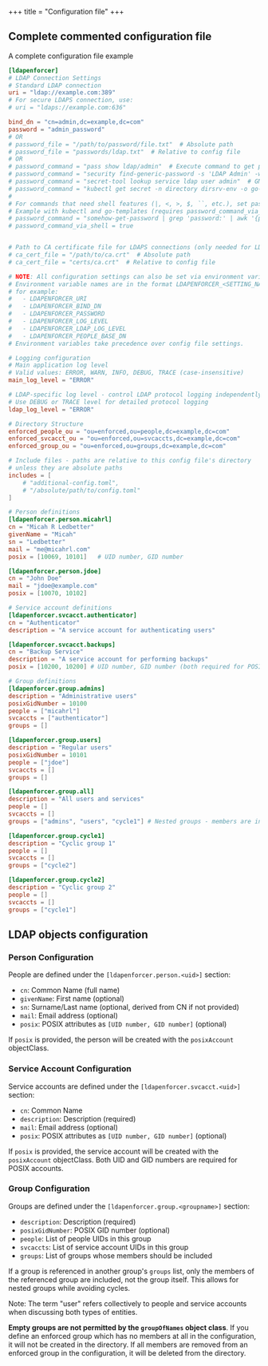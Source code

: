 +++
title = "Configuration file"
+++

## Complete commented configuration file

A complete configuration file example

```toml
[ldapenforcer]
# LDAP Connection Settings
# Standard LDAP connection
uri = "ldap://example.com:389"
# For secure LDAPS connection, use:
# uri = "ldaps://example.com:636"

bind_dn = "cn=admin,dc=example,dc=com"
password = "admin_password"
# OR
# password_file = "/path/to/password/file.txt"  # Absolute path
# password_file = "passwords/ldap.txt"  # Relative to config file
# OR
# password_command = "pass show ldap/admin"  # Execute command to get password
# password_command = "security find-generic-password -s 'LDAP Admin' -w"  # macOS keychain example
# password_command = "secret-tool lookup service ldap user admin"  # GNOME keyring example
# password_command = "kubectl get secret -n directory dirsrv-env -o go-template='{{ index .data \"DS_DM_PASSWORD\" | base64decode}}'"
#
# For commands that need shell features (|, <, >, $, ``, etc.), set password_command_via_shell = true
# Example with kubectl and go-templates (requires password_command_via_shell = true):
# password_command = "somehow-get-password | grep 'password:' | awk '{print $2}'"
# password_command_via_shell = true


# Path to CA certificate file for LDAPS connections (only needed for LDAPS)
# ca_cert_file = "/path/to/ca.crt"  # Absolute path
# ca_cert_file = "certs/ca.crt"  # Relative to config file

# NOTE: All configuration settings can also be set via environment variables.
# Environment variable names are in the format LDAPENFORCER_<SETTING_NAME>,
# for example:
#   - LDAPENFORCER_URI
#   - LDAPENFORCER_BIND_DN
#   - LDAPENFORCER_PASSWORD
#   - LDAPENFORCER_LOG_LEVEL
#   - LDAPENFORCER_LDAP_LOG_LEVEL
#   - LDAPENFORCER_PEOPLE_BASE_DN
# Environment variables take precedence over config file settings.

# Logging configuration
# Main application log level
# Valid values: ERROR, WARN, INFO, DEBUG, TRACE (case-insensitive)
main_log_level = "ERROR"

# LDAP-specific log level - control LDAP protocol logging independently
# Use DEBUG or TRACE level for detailed protocol logging
ldap_log_level = "ERROR"

# Directory Structure
enforced_people_ou = "ou=enforced,ou=people,dc=example,dc=com"
enforced_svcacct_ou = "ou=enforced,ou=svcaccts,dc=example,dc=com"
enforced_group_ou = "ou=enforced,ou=groups,dc=example,dc=com"

# Include files - paths are relative to this config file's directory
# unless they are absolute paths
includes = [
    # "additional-config.toml",
    # "/absolute/path/to/config.toml"
]

# Person definitions
[ldapenforcer.person.micahrl]
cn = "Micah R Ledbetter"
givenName = "Micah"
sn = "Ledbetter"
mail = "me@micahrl.com"
posix = [10069, 10101]   # UID number, GID number

[ldapenforcer.person.jdoe]
cn = "John Doe"
mail = "jdoe@example.com"
posix = [10070, 10102]

# Service account definitions
[ldapenforcer.svcacct.authenticator]
cn = "Authenticator"
description = "A service account for authenticating users"

[ldapenforcer.svcacct.backups]
cn = "Backup Service"
description = "A service account for performing backups"
posix = [10200, 10200] # UID number, GID number (both required for POSIX)

# Group definitions
[ldapenforcer.group.admins]
description = "Administrative users"
posixGidNumber = 10100
people = ["micahrl"]
svcaccts = ["authenticator"]
groups = []

[ldapenforcer.group.users]
description = "Regular users"
posixGidNumber = 10101
people = ["jdoe"]
svcaccts = []
groups = []

[ldapenforcer.group.all]
description = "All users and services"
people = []
svcaccts = []
groups = ["admins", "users", "cycle1"] # Nested groups - members are included

[ldapenforcer.group.cycle1]
description = "Cyclic group 1"
people = []
svcaccts = []
groups = ["cycle2"]

[ldapenforcer.group.cycle2]
description = "Cyclic group 2"
people = []
svcaccts = []
groups = ["cycle1"]
```

## LDAP objects configuration

### Person Configuration

People are defined under the `[ldapenforcer.person.<uid>]` section:

- `cn`: Common Name (full name)
- `givenName`: First name (optional)
- `sn`: Surname/Last name (optional, derived from CN if not provided)
- `mail`: Email address (optional)
- `posix`: POSIX attributes as `[UID number, GID number]` (optional)

If `posix` is provided, the person will be created with the `posixAccount` objectClass.

### Service Account Configuration

Service accounts are defined under the `[ldapenforcer.svcacct.<uid>]` section:

- `cn`: Common Name
- `description`: Description (required)
- `mail`: Email address (optional)
- `posix`: POSIX attributes as `[UID number, GID number]` (optional)

If `posix` is provided, the service account will be created with the `posixAccount` objectClass. Both UID and GID numbers are required for POSIX accounts.

### Group Configuration

Groups are defined under the `[ldapenforcer.group.<groupname>]` section:

- `description`: Description (required)
- `posixGidNumber`: POSIX GID number (optional)
- `people`: List of people UIDs in this group
- `svcaccts`: List of service account UIDs in this group
- `groups`: List of groups whose members should be included

If a group is referenced in another group's `groups` list, only the members of the referenced group are included, not the group itself. This allows for nested groups while avoiding cycles.

Note: The term "user" refers collectively to people and service accounts when discussing both types of entities.

**Empty groups are not permitted by the `groupOfNames` object class**.
If you define an enforced group which has no members at all in the configuration,
it will not be created in the directory.
If all members are removed from an enforced group in the configuration,
it will be deleted from the directory.
